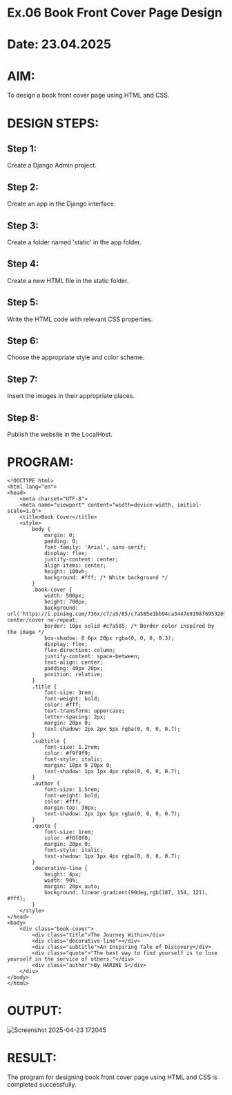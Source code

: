# Ex.06 Book Front Cover Page Design
# Date: 23.04.2025
# AIM:
To design a book front cover page using HTML and CSS.

# DESIGN STEPS:
## Step 1:
Create a Django Admin project.

## Step 2:
Create an app in the Django interface.

## Step 3:
Create a folder named 'static' in the app folder.

## Step 4:
Create a new HTML file in the static folder.

## Step 5:
Write the HTML code with relevant CSS properties.

## Step 6:
Choose the appropriate style and color scheme.

## Step 7:
Insert the images in their appropriate places.

## Step 8:
Publish the website in the LocalHost.

# PROGRAM:

```
<!DOCTYPE html>
<html lang="en">
<head>
    <meta charset="UTF-8">
    <meta name="viewport" content="width=device-width, initial-scale=1.0">
    <title>Book Cover</title>
    <style>
        body {
            margin: 0;
            padding: 0;
            font-family: 'Arial', sans-serif;
            display: flex;
            justify-content: center;
            align-items: center;
            height: 100vh;
            background: #fff; /* White background */
        }
        .book-cover {
            width: 500px;
            height: 700px;
            background: url('https://i.pinimg.com/736x/c7/a5/85/c7a585e1bb94ca3447e9198f695320f6.jpg') center/cover no-repeat;
            border: 10px solid #c7a585; /* Border color inspired by the image */
            box-shadow: 0 6px 20px rgba(0, 0, 0, 0.3);
            display: flex;
            flex-direction: column;
            justify-content: space-between;
            text-align: center;
            padding: 40px 20px;
            position: relative;
        }
        .title {
            font-size: 3rem;
            font-weight: bold;
            color: #fff;
            text-transform: uppercase;
            letter-spacing: 2px;
            margin: 20px 0;
            text-shadow: 2px 2px 5px rgba(0, 0, 0, 0.7);
        }
        .subtitle {
            font-size: 1.2rem;
            color: #f9f9f9;
            font-style: italic;
            margin: 10px 0 20px 0;
            text-shadow: 1px 1px 4px rgba(0, 0, 0, 0.7);
        }
        .author {
            font-size: 1.5rem;
            font-weight: bold;
            color: #fff;
            margin-top: 30px;
            text-shadow: 2px 2px 5px rgba(0, 0, 0, 0.7);
        }
        .quote {
            font-size: 1rem;
            color: #f0f0f0;
            margin: 20px 0;
            font-style: italic;
            text-shadow: 1px 1px 4px rgba(0, 0, 0, 0.7);
        }
        .decorative-line {
            height: 4px;
            width: 90%;
            margin: 20px auto;
            background: linear-gradient(90deg,rgb(187, 154, 121), #fff);
        }
    </style>
</head>
<body>
    <div class="book-cover">
        <div class="title">The Journey Within</div>
        <div class="decorative-line"></div>
        <div class="subtitle">An Inspiring Tale of Discovery</div>
        <div class="quote">"The best way to find yourself is to lose yourself in the service of others."</div>
        <div class="author">By HARINE S</div>
    </div>
</body>
</html>

```
# OUTPUT:

![Screenshot 2025-04-23 172045](https://github.com/user-attachments/assets/277b77ab-0c32-4e32-980a-d0aa68830331)

# RESULT:
The program for designing book front cover page using HTML and CSS is completed successfully.
